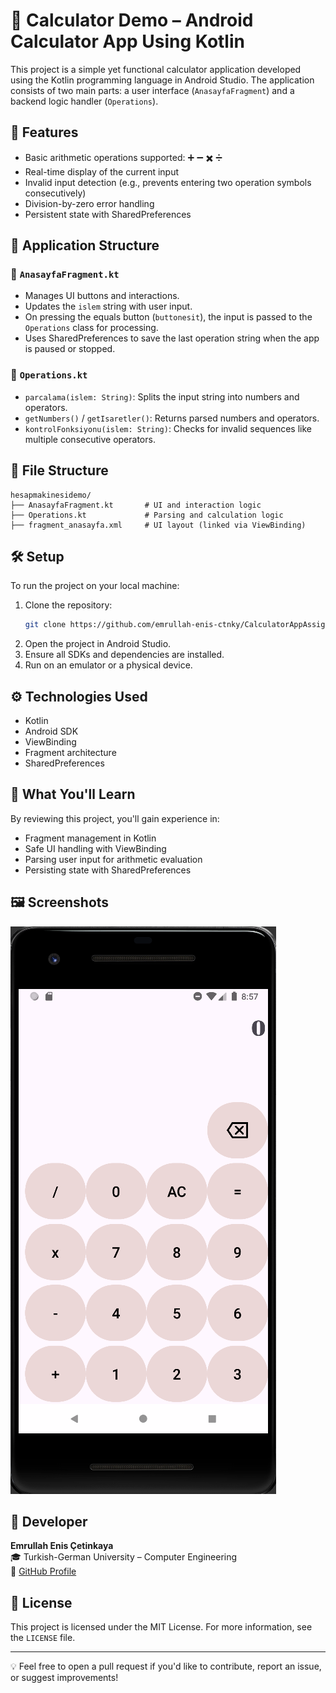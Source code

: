 # 📱 Calculator Demo – Android Calculator App Using Kotlin

This project is a simple yet functional calculator application developed using the Kotlin programming language in Android Studio. The application consists of two main parts: a user interface (`AnasayfaFragment`) and a backend logic handler (`Operations`).

## 🚀 Features

- Basic arithmetic operations supported: ➕ ➖ ✖️ ➗  
- Real-time display of the current input  
- Invalid input detection (e.g., prevents entering two operation symbols consecutively)  
- Division-by-zero error handling  
- Persistent state with SharedPreferences

## 🧩 Application Structure

### 🧱 `AnasayfaFragment.kt`

- Manages UI buttons and interactions.
- Updates the `islem` string with user input.
- On pressing the equals button (`buttonesit`), the input is passed to the `Operations` class for processing.
- Uses SharedPreferences to save the last operation string when the app is paused or stopped.

### 🧠 `Operations.kt`

- `parcalama(islem: String)`: Splits the input string into numbers and operators.
- `getNumbers()` / `getIsaretler()`: Returns parsed numbers and operators.
- `kontrolFonksiyonu(islem: String)`: Checks for invalid sequences like multiple consecutive operators.

## 📂 File Structure

```
hesapmakinesidemo/
├── AnasayfaFragment.kt       # UI and interaction logic
├── Operations.kt             # Parsing and calculation logic
├── fragment_anasayfa.xml     # UI layout (linked via ViewBinding)
```

## 🛠️ Setup

To run the project on your local machine:

1. Clone the repository:
   ```bash
   git clone https://github.com/emrullah-enis-ctnky/CalculatorAppAssignment.git
   ```
2. Open the project in Android Studio.
3. Ensure all SDKs and dependencies are installed.
4. Run on an emulator or a physical device.

## ⚙️ Technologies Used

- Kotlin
- Android SDK
- ViewBinding
- Fragment architecture
- SharedPreferences

## 🧠 What You'll Learn

By reviewing this project, you'll gain experience in:

- Fragment management in Kotlin
- Safe UI handling with ViewBinding
- Parsing user input for arithmetic evaluation
- Persisting state with SharedPreferences

## 🖼️ Screenshots
![App Screenshot](Screenshot.png)
## 👤 Developer

**Emrullah Enis Çetinkaya**  
🎓 Turkish-German University – Computer Engineering  
🔗 [GitHub Profile](https://github.com/emrullah-enis-ctnky)  
## 📝 License

This project is licensed under the MIT License. For more information, see the `LICENSE` file.

---

💡 Feel free to open a pull request if you'd like to contribute, report an issue, or suggest improvements!
